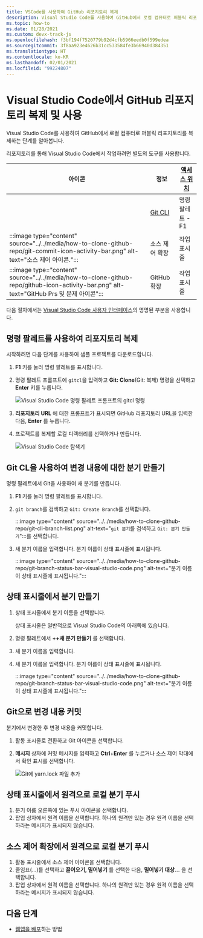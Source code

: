 ```yaml
---
title: VSCode를 사용하여 GitHub 리포지토리 복제
description: Visual Studio Code를 사용하여 GitHub에서 로컬 컴퓨터로 퍼블릭 리포지토리를 복제합니다.
ms.topic: how-to
ms.date: 01/28/2021
ms.custom: devx-track-js
ms.openlocfilehash: f3bf194f7520779b92d4cfb5966eedb0f599edea
ms.sourcegitcommit: 3f8aa923e4626b31cc533584fe3b66940d384351
ms.translationtype: HT
ms.contentlocale: ko-KR
ms.lasthandoff: 02/01/2021
ms.locfileid: "99224807"
---
```

# <a name="clone-and-use-a-github-repository-in-visual-studio-code"></a>Visual Studio Code에서 GitHub 리포지토리 복제 및 사용

Visual Studio Code를 사용하여 GitHub에서 로컬 컴퓨터로 퍼블릭 리포지토리를 복제하는 단계를 알아봅니다.

리포지토리를 통해 Visual Studio Code에서 작업하려면 별도의 도구를 사용합니다.

|아이콘|정보|[액세스 위치](https://code.visualstudio.com/docs/getstarted/userinterface)|
|--|--|--|
|| [Git CLI](https://code.visualstudio.com/docs/getstarted/userinterface#_command-palette)|명령 팔레트 - F1|
|:::image type="content" source="../../media/how-to-clone-github-repo/git-commit-icon-activity-bar.png" alt-text="소스 제어 아이콘.":::|소스 제어 확장|작업 표시줄|
|:::image type="content" source="../../media/how-to-clone-github-repo/github-icon-activity-bar.png" alt-text="GitHub Prs 및 문제 아이콘":::|GitHub 확장|작업 표시줄|

다음 절차에서는 [Visual Studio Code 사용자 인터페이스](https://code.visualstudio.com/docs/getstarted/userinterface)의 명명된 부분을 사용합니다. 

## <a name="use-command-palette-to-clone-repository"></a>명령 팔레트를 사용하여 리포지토리 복제

시작하려면 다음 단계를 사용하여 샘플 프로젝트를 다운로드합니다.

1. **F1** 키를 눌러 명령 팔레트를 표시합니다.

1. 명령 팔레트 프롬프트에 `gitcl`을 입력하고 **Git: Clone**(Git: 복제) 명령을 선택하고 **Enter** 키를 누릅니다.

    ![Visual Studio Code 명령 팔레트 프롬프트의 gitcl 명령](../../media/how-to-clone-github-repo/visual-studio-code-git-clone.png)

1. **리포지토리 URL** 에 대한 프롬프트가 표시되면 GitHub 리포지토리 URL을 입력한 다음, **Enter** 를 누릅니다.

1. 프로젝트를 복제할 로컬 디렉터리를 선택하거나 만듭니다.

    ![Visual Studio Code 탐색기](../../media/how-to-clone-github-repo/visual-studio-code-explorer.png)

## <a name="create-a-branch-for-changes-with-git-cl"></a>Git CL을 사용하여 변경 내용에 대한 분기 만들기

명령 팔레트에서 Git을 사용하여 새 분기를 만듭니다.

1. **F1** 키를 눌러 명령 팔레트를 표시합니다.
1. `git branch`를 검색하고 `Git: Create Branch`를 선택합니다.

    :::image type="content" source="../../media/how-to-clone-github-repo/git-cli-branch-list.png" alt-text="`git 분기`를 검색하고 `Git: 분기 만들기`":::를 선택합니다.

1. 새 분기 이름을 입력합니다. 분기 이름이 상태 표시줄에 표시됩니다. 

    :::image type="content" source="../../media/how-to-clone-github-repo/git-branch-status-bar-visual-studio-code.png" alt-text="분기 이름이 상태 표시줄에 표시됩니다.":::

## <a name="create-a-branch-from-status-bar"></a>상태 표시줄에서 분기 만들기

1. 상태 표시줄에서 분기 이름을 선택합니다. 

    상태 표시줄은 일반적으로 Visual Studio Code의 아래쪽에 있습니다. 

1. 명령 팔레트에서 **++새 분기 만들기** 를 선택합니다.
1. 새 분기 이름을 입력합니다. 

1. 새 분기 이름을 입력합니다. 분기 이름이 상태 표시줄에 표시됩니다. 

    :::image type="content" source="../../media/how-to-clone-github-repo/git-branch-status-bar-visual-studio-code.png" alt-text="분기 이름이 상태 표시줄에 표시됩니다.":::

## <a name="commit-changes-with-git"></a>Git으로 변경 내용 커밋 

분기에서 변경한 후 변경 내용을 커밋합니다.

1. 활동 표시줄로 전환하고 Git 아이콘을 선택합니다.

1. **메시지** 상자에 커밋 메시지를 입력하고 **Ctrl**+**Enter** 를 누르거나 소스 제어 막대에서 확인 표시를 선택합니다.

    ![Git에 yarn.lock 파일 추가](../../media/how-to-clone-github-repo/visual-studio-code-add-yarn-lock.png)

## <a name="push-a-local-branch-to-remote-from-status-bar"></a>상태 표시줄에서 원격으로 로컬 분기 푸시

1. 분기 이름 오른쪽에 있는 푸시 아이콘을 선택합니다. 
1. 팝업 상자에서 원격 이름을 선택합니다. 하나의 원격만 있는 경우 원격 이름을 선택하라는 메시지가 표시되지 않습니다. 

## <a name="push-a-local-branch-to-remote-from-the-source-control-extension"></a>소스 제어 확장에서 원격으로 로컬 분기 푸시
1. 활동 표시줄에서 소스 제어 아이콘을 선택합니다. 
1. 줄임표(...)를 선택하고 **끌어오기, 밀어넣기** 를 선택한 다음, **밀어넣기 대상...** 을 선택합니다. 
1. 팝업 상자에서 원격 이름을 선택합니다. 하나의 원격만 있는 경우 원격 이름을 선택하라는 메시지가 표시되지 않습니다. 

## <a name="next-steps"></a>다음 단계

* [웹앱을 배포](../deploy-web-app.md)하는 방법
